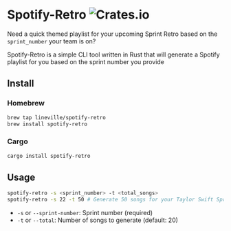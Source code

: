 # Spotify-Retro ![Crates.io](https://img.shields.io/crates/v/spotify-retro)

Need a quick themed playlist for your upcoming Sprint Retro based on the `sprint_number` your team is on?

Spotify-Retro is a simple CLI tool written in Rust that will generate a Spotify playlist for you based on the sprint number you provide

## Install

### Homebrew

```bash
brew tap lineville/spotify-retro
brew install spotify-retro
```

### Cargo

```bash
cargo install spotify-retro
```

## Usage

```bash
spotify-retro -s <sprint_number> -t <total_songs>
spotify-retro -s 22 -t 50 # Generate 50 songs for your Taylor Swift Sprint
```

- `-s` or `--sprint-number`: Sprint number (required)
- `-t` or `--total`: Number of songs to generate (default: 20)
